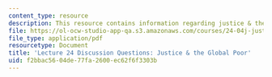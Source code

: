 ```yaml
---
content_type: resource
description: This resource contains information regarding justice & the global poor.
file: https://ol-ocw-studio-app-qa.s3.amazonaws.com/courses/24-04j-justice-spring-2012/f2bbac5604de77fa2600ec62f6f3303b_MIT24_04JS12_disc24.pdf
file_type: application/pdf
resourcetype: Document
title: 'Lecture 24 Discussion Questions: Justice & the Global Poor'
uid: f2bbac56-04de-77fa-2600-ec62f6f3303b
---
```

